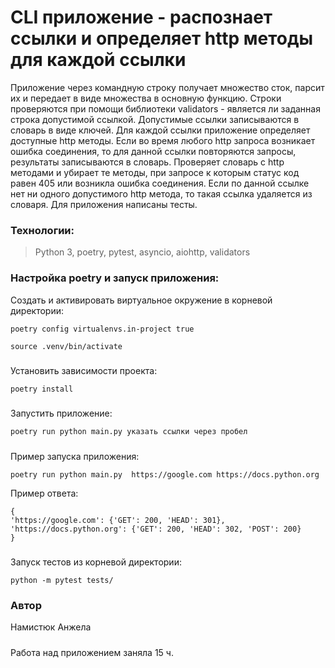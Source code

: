 # CLI приложение - распознает ссылки и определяет http методы для каждой ссылки

Приложение через командную строку получает множество сток, парсит их и передает 
в виде множества в основную функцию. Строки проверяются при помощи библиотеки validators -
является ли заданная строка допустимой ссылкой. Допустимые ссылки записываются в словарь в виде ключей.
Для каждой ссылки приложение определяет доступные http методы.
Если во время любого http запроса возникает ошибка соединения, то для данной ссылки повторяются запросы,
результаты записываются в словарь. 
Проверяет словарь с http методами и убирает те методы, при запросе к которым статус код равен 405 
или возникла ошибка соединения.
Если по данной ссылке нет ни одного допустимого http метода, то такая ссылка удаляется из словаря.
Для приложения написаны тесты.


### Технологии:

> Python 3, poetry, pytest, asyncio, aiohttp, validators


### Настройка poetry и запуск приложения:

Cоздать и активировать виртуальное окружение в корневой директории:
```
poetry config virtualenvs.in-project true
```
```
source .venv/bin/activate
```
#####
Установить зависимости проекта:
```
poetry install
```
#####
Запустить приложение:
```
poetry run python main.py указать ссылки через пробел
```
#####
Пример запуска приложения:
```
poetry run python main.py  https://google.com https://docs.python.org
```
 Пример ответа:
```
{
'https://google.com': {'GET': 200, 'HEAD': 301}, 
'https://docs.python.org': {'GET': 200, 'HEAD': 302, 'POST': 200}
}
```
#####
Запуск тестов из корневой директории:
```
python -m pytest tests/
```

### Автор
Намистюк Анжела 
#####
Работа над приложением заняла 15 ч.
